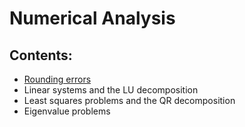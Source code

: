 # Numerical Analysis

## Contents:

- [Rounding errors](https://github.com/um-perez-alvaro/Numerical-Analysis/blob/main/Notebooks/Rounding%20errors/README.md)
- Linear systems and the LU decomposition
- Least squares problems and the QR decomposition
- Eigenvalue problems
